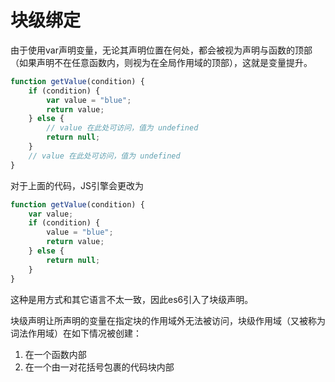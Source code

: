 # 块级绑定
由于使用var声明变量，无论其声明位置在何处，都会被视为声明与函数的顶部（如果声明不在任意函数内，则视为在全局作用域的顶部），这就是变量提升。  
``` javascript
function getValue(condition) {
    if (condition) {
        var value = "blue";
        return value;
    } else {
        // value 在此处可访问，值为 undefined
        return null;
    }
    // value 在此处可访问，值为 undefined
}
```
对于上面的代码，JS引擎会更改为
``` javascript
function getValue(condition) {
    var value;
    if (condition) {
        value = "blue";
        return value;
    } else {
        return null;
    }
}
```
这种是用方式和其它语言不太一致，因此es6引入了块级声明。

块级声明让所声明的变量在指定块的作用域外无法被访问，块级作用域（又被称为词法作用域）在如下情况被创建：
1. 在一个函数内部
2. 在一个由一对花括号包裹的代码块内部

